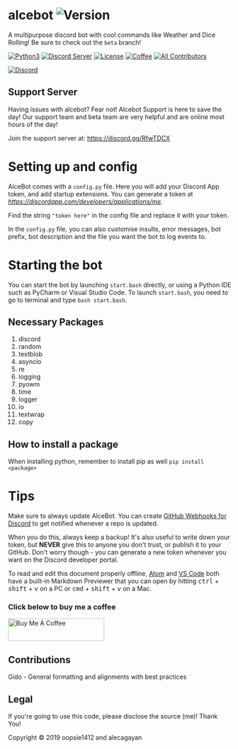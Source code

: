 # alcebot ![Version](https://img.shields.io/badge/version-1.1.3-blue?logo=verizon)
A multipurpose discord bot with cool commands like Weather and Dice Rolling! Be sure to check out the ```beta``` branch!

[![Python3](https://img.shields.io/badge/python-3.7-blue?logo=python)](https://github.com/oopsie1412/alcebot)
[![Discord Server](https://img.shields.io/badge/Support-Discord%20Server-blue?logo=discord)](https://discord.gg/My8wut2)
[![License](https://img.shields.io/badge/license-Mozilla-blue?logo=mozilla)](https://github.com/oopsie1412/alcebot/blob/master/LICENSE)
[![Coffee](https://img.shields.io/badge/support-buy%20me%20a%20coffee!-orange?logo=buymeacoffee)](https://www.buymeacoffee.com/alce)
[![All Contributors](https://img.shields.io/badge/all_contributors-2-orange.svg)](#contributors)

[![Discord](https://discordapp.com/api/guilds/636335345994039324/widget.png?style=shield)](https://discord.gg/bots)

## Support Server
Having issues with alcebot? Fear not! Alcebot Support is here to save the day! Our support team and beta team are very helpful and are online most hours of the day! 

Join the support server at: https://discord.gg/RfwTDCX

# Setting up and config
AlceBot comes with a `config.py` file. Here you will add your Discord App token, and add startup extensions. You can generate a token at *https://discordapp.com/developers/applications/me.*

Find the string `"token here"` in the config file and replace it with your token.

In the `config.py` file, you can also customise insults, error messages, bot prefix, bot description and the file you want the bot to log events to.

# Starting the bot
You can start the bot by launching `start.bash` directly, or using a Python IDE such as PyCharm or Visual Studio Code. To launch `start.bash`, you need to go to terminal and type `bash start.bash`.


## Necessary Packages
1. discord
2. random
3. textblob
4. asyncio
5. re
6. logging
7. pyowm
8. time
9. logger
10. io
11. textwrap
12. copy

## How to install a package
When installing python, remember to install pip as well
```pip install <package>```

# Tips
Make sure to always update AlceBot. You can create [GitHub Webhooks for Discord](https://support.discordapp.com/hc/en-us/articles/228383668-Intro-to-Webhooks) to get notified whenever a repo is updated.

When you do this, always keep a backup! It's also useful to write down your token, but **NEVER** give this to anyone you don't trust, or publish it to your GitHub. Don't worry though - you can generate a new token whenever you want on the Discord developer portal.

To read and edit this document properly offline, [Atom](https://atom.io/) and [VS Code](https://code.visualstudio.com/) both have a built-in Markdown Previewer that you can open by hitting <kbd>ctrl</kbd> + <kbd>shift</kbd> + <kbd>v</kbd> on a PC or <kbd>cmd</kbd> + <kbd>shift</kbd> + <kbd>v</kbd> on a Mac.

### Click below to buy me a coffee

<a href="https://www.buymeacoffee.com/alce" target="_blank"><img src="https://cdn.buymeacoffee.com/buttons/default-orange.png" alt="Buy Me A Coffee" style="height: 51px !important;width: 217px !important;" ></a>


## Contributions
Gido - General formatting and alignments with best practices

## Legal
If you're going to use this code, please disclose the source (me)! Thank You!

Copyright © 2019 oopsie1412 and alecagayan
